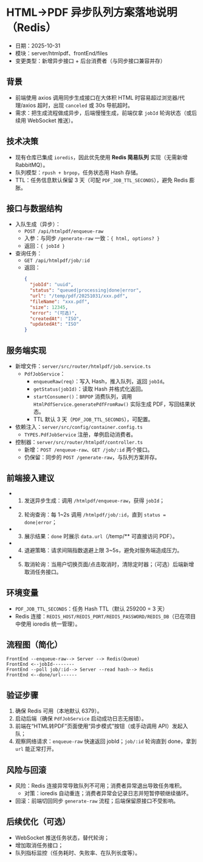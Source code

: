 # HTML→PDF 异步队列方案落地说明（Redis）

- 日期：2025-10-31
- 模块：server/htmlpdf、frontEnd/files
- 变更类型：新增异步接口 + 后台消费者（与同步接口兼容并存）

## 背景
- 前端使用 axios 调用同步生成接口在大体积 HTML 时容易超过浏览器/代理/axios 超时，出现 `canceled` 或 30s 导航超时。
- 需求：把生成流程做成异步，后端慢慢生成，前端仅拿 `jobId` 轮询状态（或后续用 WebSocket 推送）。

## 技术决策
- 现有仓库已集成 `ioredis`，因此优先使用 **Redis 简易队列** 实现（无需新增 RabbitMQ）。
- 队列模型：`rpush + brpop`，任务状态用 Hash 存储。
- TTL：任务信息默认保留 3 天（可配 `PDF_JOB_TTL_SECONDS`），避免 Redis 膨胀。

## 接口与数据结构
- 入队生成（异步）：
  - `POST /api/htmlpdf/enqueue-raw`
  - 入参：与同步 `/generate-raw` 一致：`{ html, options? }`
  - 返回：`{ jobId }`
- 查询任务：
  - `GET /api/htmlpdf/job/:id`
  - 返回：
    ```json
    {
      "jobId": "uuid",
      "status": "queued|processing|done|error",
      "url": "/temp/pdf/20251031/xxx.pdf",
      "fileName": "xxx.pdf",
      "size": 12345,
      "error": "(可选)",
      "createdAt": "ISO",
      "updatedAt": "ISO"
    }
    ```

## 服务端实现
- 新增文件：`server/src/router/htmlpdf/job.service.ts`
  - `PdfJobService`：
    - `enqueueRaw(req)`：写入 Hash，推入队列，返回 `jobId`。
    - `getStatus(jobId)`：读取 Hash 并格式化返回。
    - `startConsumer()`：`BRPOP` 消费队列，调用 `HtmlPdfService.generatePdfFromRaw()` 实际生成 PDF，写回结果状态。
    - TTL 默认 3 天（`PDF_JOB_TTL_SECONDS`），可配置。
- 依赖注入：`server/src/config/container.config.ts`
  - `TYPES.PdfJobService` 注册，单例启动消费者。
- 控制器：`server/src/router/htmlpdf/controller.ts`
  - 新增：`POST /enqueue-raw`、`GET /job/:id` 两个接口。
  - 仍保留：同步的 `POST /generate-raw`，与队列方案并存。

## 前端接入建议
- 1) 发送异步生成：调用 `/htmlpdf/enqueue-raw`，获得 `jobId`；
- 2) 轮询查询：每 1~2s 调用 `/htmlpdf/job/:id`，直到 `status = done|error`；
- 3) 展示结果：`done` 时展示 `data.url`（/temp/** 可直接访问 PDF）。
- 4) 退避策略：请求间隔指数退避上限 3~5s，避免对服务端造成压力。
- 5) 取消轮询：当用户切换页面/点击取消时，清除定时器；（可选）后端新增取消任务接口。

## 环境变量
- `PDF_JOB_TTL_SECONDS`：任务 Hash TTL（默认 259200 = 3 天）
- Redis 连接：`REDIS_HOST/REDIS_PORT/REDIS_PASSWORD/REDIS_DB`（已在项目中使用 ioredis 统一管理）。

## 流程图（简化）
```
FrontEnd --enqueue-raw--> Server --> Redis(Queue)
FrontEnd <--jobId--------
FrontEnd --poll job/:id--> Server --read hash--> Redis
FrontEnd <--done/url------
```

## 验证步骤
1. 确保 Redis 可用（本地默认 6379）。
2. 启动后端（确保 `PdfJobService` 启动成功日志无报错）。
3. 前端在“HTML转PDF”页面使用“异步模式”按钮（或手动调用 API）发起入队；
4. 观察网络请求：`enqueue-raw` 快速返回 jobId；`job/:id` 轮询直到 done，拿到 `url` 能正常打开。

## 风险与回滚
- 风险：Redis 连接异常导致队列不可用；消费者异常退出导致任务堆积。
  - 对策：ioredis 自动重连；消费者异常会记录日志并短暂停顿继续循环。
- 回滚：前端切回同步 `generate-raw` 流程；后端保留原接口不受影响。

## 后续优化（可选）
- WebSocket 推送任务状态，替代轮询；
- 增加取消任务接口；
- 队列指标监控（任务耗时、失败率、在队列长度等）。
